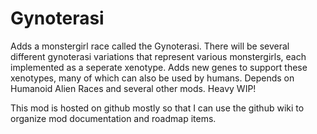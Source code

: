 # Gynoterasi

Adds a monstergirl race called the Gynoterasi. There will be several different gynoterasi variations that represent various monstergirls, each implemented as a seperate xenotype. Adds new genes to support these xenotypes, many of which can also be used by humans. Depends on Humanoid Alien Races and several other mods. Heavy WIP!

This mod is hosted on github mostly so that I can use the github wiki to organize mod documentation and roadmap items.
